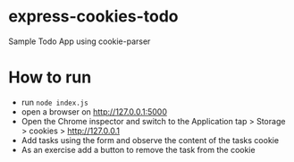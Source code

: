 
 # express-cookies-todo
Sample Todo App using cookie-parser
# How to run
- run `node index.js`
- open a browser on http://127.0.0.1:5000
- Open the Chrome inspector and switch to the Application tap > Storage > cookies > http://127.0.0.1
- Add tasks using the form and observe the content of the tasks cookie
- As an exercise add a button to remove the task from the cookie
